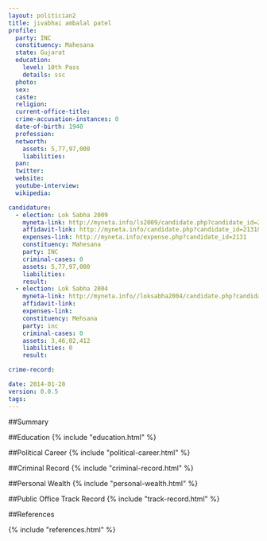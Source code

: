 ```yaml
---
layout: politician2
title: jivabhai ambalal patel
profile: 
  party: INC
  constituency: Mahesana
  state: Gujarat
  education: 
    level: 10th Pass
    details: ssc
  photo: 
  sex: 
  caste: 
  religion: 
  current-office-title: 
  crime-accusation-instances: 0
  date-of-birth: 1940
  profession: 
  networth: 
    assets: 5,77,97,000
    liabilities: 
  pan: 
  twitter: 
  website: 
  youtube-interview: 
  wikipedia: 

candidature: 
  - election: Lok Sabha 2009
    myneta-link: http://myneta.info/ls2009/candidate.php?candidate_id=2131
    affidavit-link: http://myneta.info/candidate.php?candidate_id=2131&scan=original
    expenses-link: http://myneta.info/expense.php?candidate_id=2131
    constituency: Mahesana 
    party: INC
    criminal-cases: 0
    assets: 5,77,97,000
    liabilities: 
    result:  
  - election: Lok Sabha 2004
    myneta-link: http://myneta.info//loksabha2004/candidate.php?candidate_id=1154
    affidavit-link: 
    expenses-link: 
    constituency: Mehsana 
    party: inc
    criminal-cases: 0
    assets: 3,46,02,412
    liabilities: 0
    result:  

crime-record: 

date: 2014-01-28
version: 0.0.5
tags: 
---
```

##Summary


##Education
{% include "education.html" %}


##Political Career
{% include "political-career.html" %}


##Criminal Record
{% include "criminal-record.html" %}


##Personal Wealth
{% include "personal-wealth.html" %}


##Public Office Track Record
{% include "track-record.html" %}


##References


{% include "references.html" %}
